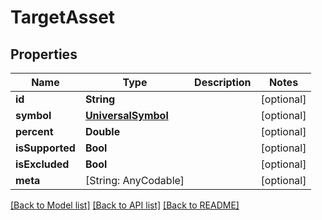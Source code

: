 # TargetAsset

## Properties
Name | Type | Description | Notes
------------ | ------------- | ------------- | -------------
**id** | **String** |  | [optional] 
**symbol** | [**UniversalSymbol**](UniversalSymbol.md) |  | [optional] 
**percent** | **Double** |  | [optional] 
**isSupported** | **Bool** |  | [optional] 
**isExcluded** | **Bool** |  | [optional] 
**meta** | [String: AnyCodable] |  | [optional] 

[[Back to Model list]](../README.md#models) [[Back to API list]](../README.md#api-endpoints) [[Back to README]](../README.md)


